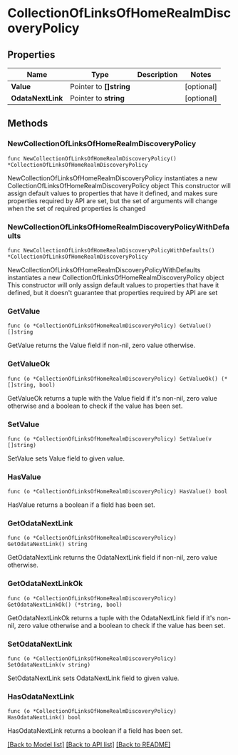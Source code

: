 # CollectionOfLinksOfHomeRealmDiscoveryPolicy

## Properties

Name | Type | Description | Notes
------------ | ------------- | ------------- | -------------
**Value** | Pointer to **[]string** |  | [optional] 
**OdataNextLink** | Pointer to **string** |  | [optional] 

## Methods

### NewCollectionOfLinksOfHomeRealmDiscoveryPolicy

`func NewCollectionOfLinksOfHomeRealmDiscoveryPolicy() *CollectionOfLinksOfHomeRealmDiscoveryPolicy`

NewCollectionOfLinksOfHomeRealmDiscoveryPolicy instantiates a new CollectionOfLinksOfHomeRealmDiscoveryPolicy object
This constructor will assign default values to properties that have it defined,
and makes sure properties required by API are set, but the set of arguments
will change when the set of required properties is changed

### NewCollectionOfLinksOfHomeRealmDiscoveryPolicyWithDefaults

`func NewCollectionOfLinksOfHomeRealmDiscoveryPolicyWithDefaults() *CollectionOfLinksOfHomeRealmDiscoveryPolicy`

NewCollectionOfLinksOfHomeRealmDiscoveryPolicyWithDefaults instantiates a new CollectionOfLinksOfHomeRealmDiscoveryPolicy object
This constructor will only assign default values to properties that have it defined,
but it doesn't guarantee that properties required by API are set

### GetValue

`func (o *CollectionOfLinksOfHomeRealmDiscoveryPolicy) GetValue() []string`

GetValue returns the Value field if non-nil, zero value otherwise.

### GetValueOk

`func (o *CollectionOfLinksOfHomeRealmDiscoveryPolicy) GetValueOk() (*[]string, bool)`

GetValueOk returns a tuple with the Value field if it's non-nil, zero value otherwise
and a boolean to check if the value has been set.

### SetValue

`func (o *CollectionOfLinksOfHomeRealmDiscoveryPolicy) SetValue(v []string)`

SetValue sets Value field to given value.

### HasValue

`func (o *CollectionOfLinksOfHomeRealmDiscoveryPolicy) HasValue() bool`

HasValue returns a boolean if a field has been set.

### GetOdataNextLink

`func (o *CollectionOfLinksOfHomeRealmDiscoveryPolicy) GetOdataNextLink() string`

GetOdataNextLink returns the OdataNextLink field if non-nil, zero value otherwise.

### GetOdataNextLinkOk

`func (o *CollectionOfLinksOfHomeRealmDiscoveryPolicy) GetOdataNextLinkOk() (*string, bool)`

GetOdataNextLinkOk returns a tuple with the OdataNextLink field if it's non-nil, zero value otherwise
and a boolean to check if the value has been set.

### SetOdataNextLink

`func (o *CollectionOfLinksOfHomeRealmDiscoveryPolicy) SetOdataNextLink(v string)`

SetOdataNextLink sets OdataNextLink field to given value.

### HasOdataNextLink

`func (o *CollectionOfLinksOfHomeRealmDiscoveryPolicy) HasOdataNextLink() bool`

HasOdataNextLink returns a boolean if a field has been set.


[[Back to Model list]](../README.md#documentation-for-models) [[Back to API list]](../README.md#documentation-for-api-endpoints) [[Back to README]](../README.md)



